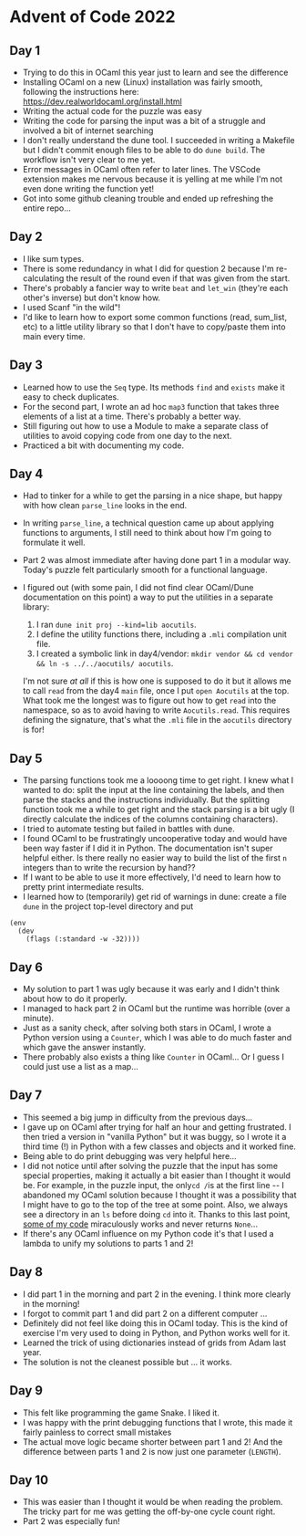 # Advent of Code 2022

## Day 1

* Trying to do this in OCaml this year just to learn and see the difference
* Installing OCaml on a new (Linux) installation was fairly smooth, following the instructions here:
https://dev.realworldocaml.org/install.html
* Writing the actual code for the puzzle was easy
* Writing the code for parsing the input was a bit of a struggle and involved
  a bit of internet searching
* I don't really understand the dune tool. I succeeded in writing a Makefile
  but I didn't commit enough files to be able to do `dune build`. The workflow
isn't very clear to me yet.
* Error messages in OCaml often refer to later lines. The VSCode extension
  makes me nervous because it is yelling at me while I'm not even done writing
the function yet!
* Got into some github cleaning trouble and ended up refreshing the entire
  repo...

## Day 2
* I like sum types.
* There is some redundancy in what I did for question 2 because I'm re-calculating the result of the round even if that was given from the start.
* There's probably a fancier way to write `beat` and `let_win` (they're each other's inverse) but don't know how.
* I used Scanf "in the wild"!
* I'd like to learn how to export some common functions (read, sum_list, etc) to a little utility library so that I don't have to copy/paste them into main every time.

## Day 3

* Learned how to use the `Seq` type. Its methods `find` and `exists` make it easy to check duplicates.
* For the second part, I wrote an ad hoc `map3` function that takes three elements of a list at a time. There's probably a better way.
* Still figuring out how to use a Module to make a separate class of utilities to avoid copying code from one day to the next.
* Practiced a bit with documenting my code.

## Day 4

* Had to tinker for a while to get the parsing in a nice shape, but happy with how clean `parse_line` looks in the end.
* In writing `parse_line`, a technical question came up about applying functions to arguments, I still need to think about how I'm going to formulate it well.
* Part 2 was almost immediate after having done part 1 in a modular way. Today's puzzle felt particularly smooth for a functional language.
* I figured out (with some pain, I did not find clear OCaml/Dune documentation on this point) a way to put the utilities in a separate library: 
    1. I ran `dune init proj --kind=lib aocutils`.
    2. I define the utility functions there, including a `.mli` compilation unit file. 
    3. I created a symbolic link in day4/vendor: `mkdir vendor && cd vendor && ln -s ../../aocutils/ aocutils`. 
  
  I'm not sure *at all* if this is how one is supposed to do it but it allows me to call `read` from the day4 `main` file, once I put `open Aocutils` at the top. What took me the longest was to figure out how to get `read` into the namespace, so as to avoid having to write `Aocutils.read`. This requires defining the signature, that's what the `.mli` file in the `aocutils` directory is for!

## Day 5

* The parsing functions took me a loooong time to get right. I knew what I wanted to do: split the input at the line containing the labels, and then parse the stacks and the instructions individually. But the splitting function took me a while to get right and the stack parsing is a bit ugly (I directly calculate the indices of the columns containing characters).
* I tried to automate testing but failed in battles with dune.
* I found OCaml to be frustratingly uncooperative today and would have been way faster if I did it in Python. The documentation isn't super helpful either. Is there really no easier way to build the list of the first `n` integers than to write the recursion by hand??
* If I want to be able to use it more effectively, I'd need to learn how to pretty print intermediate results.
* I learned how to (temporarily) get rid of warnings in dune: create a file `dune` in the project top-level directory and put
```
(env
  (dev
    (flags (:standard -w -32))))
```

## Day 6

* My solution to part 1 was ugly because it was early and I didn't think about how to do it properly.
* I managed to hack part 2 in OCaml but the runtime was horrible (over a minute).
* Just as a sanity check, after solving both stars in OCaml, I wrote a Python version using a `Counter`, which I was able to do much faster and which gave the answer instantly.
* There probably also exists a thing like `Counter` in OCaml... Or I guess I could just use a list as a map...

## Day 7

* This seemed a big jump in difficulty from the previous days...
* I gave up on OCaml after trying for half an hour and getting frustrated. I then tried a version in "vanilla Python" but it was buggy, so I wrote it a third time (!) in Python with a few classes and objects and it worked fine.
* Being able to do print debugging was very helpful here...
* I did not notice until after solving the puzzle that the input has some special properties, making it actually a bit easier than I thought it would be. For example, in the puzzle input, the only`cd /`is at the first line -- I abandoned my OCaml solution because I thought it was a possibility that I might have to go to the top of the tree at some point. Also, we always see a directory in an `ls` before doing `cd` into it. Thanks to this last point, [some of my code](https://github.com/mnopqr1/AoC2022/blob/1f14e599970639f64506ecc13aa3dce51cad7404/day7/day7.py#L21) miraculously works and never returns `None`...
* If there's any OCaml influence on my Python code it's that I used a lambda to unify my solutions to parts 1 and 2!
## Day 8

* I did part 1 in the morning and part 2 in the evening. I think more clearly in the morning!
* I forgot to commit part 1 and did part 2 on a different computer ...
* Definitely did not feel like doing this in OCaml today. This is the kind of exercise I'm very used to doing in Python, and Python works well for it.
* Learned the trick of using dictionaries instead of grids from Adam last year.
* The solution is not the cleanest possible but ... it works.

## Day 9
* This felt like programming the game Snake. I liked it.
* I was happy with the print debugging functions that I wrote, this made it fairly painless to correct small mistakes
* The actual move logic became shorter between part 1 and 2! And the difference between parts 1 and 2 is now just one parameter (`LENGTH`).

## Day 10
* This was easier than I thought it would be when reading the problem. The tricky part for me was getting the off-by-one cycle count right.
* Part 2 was especially fun!
